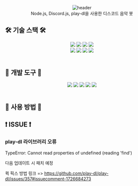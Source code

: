 <div align="center">
  <img src="https://capsule-render.vercel.app/api?type=waving&height=250&color=a2dcec&fontColor=363636&text=%EB%94%94%EC%8A%A4%EC%BD%94%EB%93%9C%20%EC%9D%8C%EC%95%85%EB%B4%87" alt="header"/>
</div>

<div align="center">
    Node.js, Discord.js, play-dl을 사용한 디스코드 음악 봇
</div>

## 🛠️ 기술 스택 🛠️

<div align="center">
    <img src="https://img.shields.io/badge/node.js-339933?style=for-the-badge&logo=nodedotjs&logoColor=white">
    <img src="https://img.shields.io/badge/javascript-F7DF1E?style=for-the-badge&logo=javascript&logoColor=white">
    <img src="https://img.shields.io/badge/ffmpeg-007808?style=for-the-badge&logo=ffmpeg&logoColor=white">
    <img src="https://img.shields.io/badge/axios-5A29E4?style=for-the-badge&logo=axios&logoColor=white">
    <br>
    <img src="https://img.shields.io/badge/dotenv-ECD53F?style=for-the-badge&logo=dotenv&logoColor=white">
    <img src="https://img.shields.io/badge/pm2-2B037A?style=for-the-badge&logo=pm2&logoColor=white">
    <img src="https://img.shields.io/badge/docker-2496ED?style=for-the-badge&logo=docker&logoColor=white">
    <img src="https://img.shields.io/badge/discord-5865F2?style=for-the-badge&logo=discord&logoColor=white">
</div>

<br>

## 🧰 개발 도구 🧰

<div align="center">
    <img src="https://img.shields.io/badge/VSCODE-007ACC?style=for-the-badge&logo=visualstudiocode&logoColor=white">
    <img src="https://img.shields.io/badge/git-F05032?style=for-the-badge&logo=git&logoColor=white">
    <img src="https://img.shields.io/badge/babel-F9DC3E?style=for-the-badge&logo=babel&logoColor=white">
    <img src="https://img.shields.io/badge/nodemon-76D04B?style=for-the-badge&logo=nodemon&logoColor=white">
     <img src="https://img.shields.io/badge/npm-CB3837?style=for-the-badge&logo=npm&logoColor=white">
</div>

<br>

## 🔰 사용 방법 🔰

## ❗ ISSUE ❗

### play-dl 라이브러리 오류

TypeError: Cannot read properties of undefined (reading 'find')

다음 업데이트 시 패치 예정

퀵 픽스 방법 링크 => <https://github.com/play-dl/play-dl/issues/357#issuecomment-1726684273>
